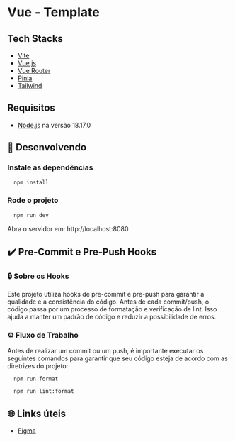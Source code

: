 # Vue - Template

## Tech Stacks

- [Vite](https://vitejs.dev/)
- [Vue.js](https://vuejs.org/)
- [Vue Router](https://router.vuejs.org/)
- [Pinia](https://pinia.vuejs.org/)
- [Tailwind](https://tailwindcss.com/docs/installation)

## Requisitos

- [Node.js](https://nodejs.org/en/download/) na versão 18.17.0

## 🚀 Desenvolvendo

### Instale as dependências

```sh
  npm install
```

### Rode o projeto

```sh
  npm run dev
```

Abra o servidor em: http://localhost:8080

## ✔️ Pre-Commit e Pre-Push Hooks

### 🔒 Sobre os Hooks

Este projeto utiliza hooks de pre-commit e pre-push para garantir a qualidade e a consistência do código. Antes de cada commit/push, o código passa por um processo de formatação e verificação de lint. Isso ajuda a manter um padrão de código e reduzir a possibilidade de erros.

### ⚙️ Fluxo de Trabalho

Antes de realizar um commit ou um push, é importante executar os seguintes comandos para garantir que seu código esteja de acordo com as diretrizes do projeto:

```sh
  npm run format
```

```sh
  npm run lint:format
```

## 🌐 Links úteis

- [Figma]()
